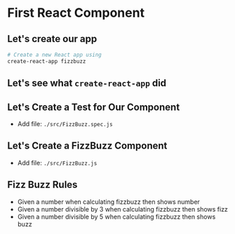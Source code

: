 # First React Component

## Let's create our app

```powershell
# Create a new React app using
create-react-app fizzbuzz
```

## Let's see what `create-react-app` did

## Let's Create a Test for Our Component

- Add file: `./src/FizzBuzz.spec.js`

## Let's Create a FizzBuzz Component

- Add file: `./src/FizzBuzz.js`

## Fizz Buzz Rules

- Given a number when calculating fizzbuzz then shows number
- Given a number divisible by 3 when calculating fizzbuzz then shows fizz
- Given a number divisible by 5 when calculating fizzbuzz then shows buzz
